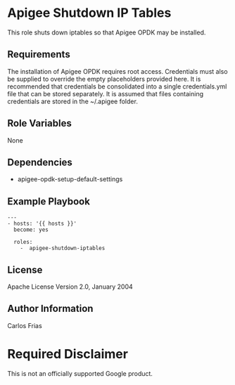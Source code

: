 Apigee Shutdown IP Tables
==================================

This role shuts down iptables so that Apigee OPDK may be installed. 

Requirements
------------

The installation of Apigee OPDK requires root access. Credentials must also be supplied to override the empty placeholders
provided here. It is recommended that credentials be consolidated into a single credentials.yml file that can be stored 
separately. It is assumed that files containing credentials are stored in the ~/.apigee folder. 

Role Variables
--------------

None

Dependencies
------------

* apigee-opdk-setup-default-settings


Example Playbook
----------------

    ---
    - hosts: '{{ hosts }}'
      become: yes
      
      roles:
        -  apigee-shutdown-iptables

License
-------

Apache License Version 2.0, January 2004

Author Information
------------------

Carlos Frias
<!-- BEGIN Google Required Disclaimer -->

# Required Disclaimer

This is not an officially supported Google product.
<!-- END Google Required Disclaimer -->
